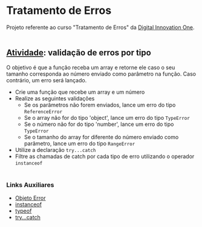 # Tratamento de Erros

Projeto referente ao curso "Tratamento de Erros" da [Digital Innovation One](https://web.dio.me).<br><br>

## [Atividade](https://github.com/DheniMoura/DIO-Bootacamp-Santander-2022/blob/main/01%20-%20Modulo%20HTML%2C%20CSS3%20e%20JS/09%20-%20debug-error/validaArrays.js): validação de erros por tipo

O objetivo é que a função receba um array e retorne ele caso o seu tamanho corresponda ao número enviado como parâmetro na função. Caso contrário, um erro será lançado.

* Crie uma função que recebe um array e um número
* Realize as seguintes validações
    * Se os parâmetros não forem enviados, lance um erro do tipo `ReferenceError`
    * Se o array não for do tipo 'object', lance um erro do tipo `TypeError`
    * Se o número não for do tipo 'number', lance um erro do tipo `TypeError`
    * Se o tamanho do array for diferente do número enviado como parâmetro, lance um erro do tipo `RangeError`
* Utilize a declaração `try...catch`
* Filtre as chamadas de catch por cada tipo de erro utilizando o operador `instanceof`<br><br>

### Links Auxiliares

* [Objeto Error](https://developer.mozilla.org/pt-BR/docs/Web/JavaScript/Reference/Global_Objects/Error)
* [instanceof](https://developer.mozilla.org/pt-BR/docs/Web/JavaScript/Reference/Operators/instanceof)
* [typeof](https://developer.mozilla.org/pt-BR/docs/Web/JavaScript/Reference/Operators/typeof)
* [try...catch](https://developer.mozilla.org/pt-BR/docs/Web/JavaScript/Reference/Statements/try...catch)
